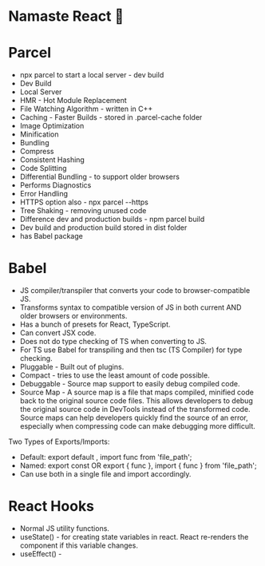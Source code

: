 # Namaste React 🚀

# Parcel
- npx parcel <filename> to start a local server - dev build
- Dev Build
- Local Server
- HMR - Hot Module Replacement
- File Watching Algorithm - written in C++
- Caching - Faster Builds - stored in .parcel-cache folder
- Image Optimization
- Minification
- Bundling
- Compress
- Consistent Hashing
- Code Splitting
- Differential Bundling - to support older browsers
- Performs Diagnostics
- Error Handling
- HTTPS option also - npx parcel <filename> --https
- Tree Shaking - removing unused code
- Difference dev and production builds - npm parcel build <filename>
- Dev build and production build stored in dist folder
- has Babel package

# Babel
- JS compiler/transpiler that converts your code to browser-compatible JS.
- Transforms syntax to compatible version of JS in both current AND older browsers or environments.
- Has a bunch of presets for React, TypeScript.
- Can convert JSX code.
- Does not do type checking of TS when converting to JS.
- For TS use Babel for transpiling and then tsc (TS Compiler) for type checking.
- Pluggable - Built out of plugins.
- Compact - tries to use the least amount of code possible.
- Debuggable - Source map support to easily debug compiled code.
- Source Map - A source map is a file that maps compiled, minified code back to the original source code files. This allows developers to debug the original source code in DevTools instead of the transformed code. Source maps can help developers quickly find the source of an error, especially when compressing code can make debugging more difficult.


Two Types of Exports/Imports:
- Default: export default <func>, import func from 'file_path';
- Named: export const <func> OR export { func }, import { func } from 'file_path';
- Can use both in a single file and import accordingly.

# React Hooks
- Normal JS utility functions.
- useState() - for creating state variables in react. React re-renders the component if this variable changes.
- useEffect() - 